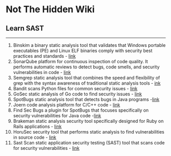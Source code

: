 # Not The Hidden Wiki

## Learn SAST
-----

1. Binskim a binary static analysis tool that validates that Windows portable executables (PE) and Linux ELF binaries comply with security best practices and standards - [link](https://github.com/microsoft/binskim)
2. SonarQube platform for continuous inspection of code quality. It performs automatic reviews to detect bugs, code smells, and security vulnerabilities in code - [link](https://github.com/SonarSource/sonarqube)
3. Semgrep static analysis tool that combines the speed and flexibility of grep with the syntax awareness of traditional static analysis tools - [ink](https://github.com/semgrep/semgrep)
4. Bandit scans Python files for common security issues - [link](https://github.com/PyCQA/bandit)
5. GoSec static analysis of Go code to find security issues - [link](https://github.com/securego/gosec)
6. SpotBugs static analysis tool that detects bugs in Java programs -[link](https://spotbugs.github.io/)
7. Joern code analysis platform for C/C++ code - [link](https://github.com/joernio/joern)
8. Find Sec Bugs a plugin for SpotBugs that focuses specifically on security vulnerabilities for Java code -[link](https://find-sec-bugs.github.io/)
9. Brakeman static analysis security tool specifically designed for Ruby on Rails applications - [link](https://github.com/presidentbeef/brakeman)
10. HoruSec security tool that performs static analysis to find vulnerabilities in source code - [link](https://github.com/ZupIT/horusec)
11. Sast Scan static application security testing (SAST) tool that scans code for security vulnerabilities - [link](https://github.com/ShiftLeftSecurity/sast-scan)